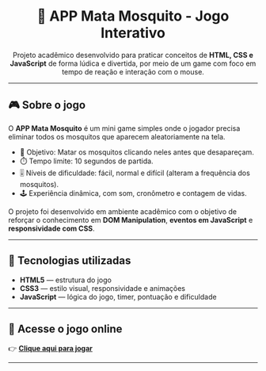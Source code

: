 <h1 align="center">🦟 APP Mata Mosquito - Jogo Interativo</h1>

<p align="center">
  Projeto acadêmico desenvolvido para praticar conceitos de <strong>HTML, CSS e JavaScript</strong> de forma lúdica e divertida, por meio de um game com foco em tempo de reação e interação com o mouse.
</p>

---

## 🎮 Sobre o jogo

O **APP Mata Mosquito** é um mini game simples onde o jogador precisa eliminar todos os mosquitos que aparecem aleatoriamente na tela.

- 🧠 Objetivo: Matar os mosquitos clicando neles antes que desapareçam.
- ⏱️ Tempo limite: 10 segundos de partida.
- 🎚️ Níveis de dificuldade: fácil, normal e difícil (alteram a frequência dos mosquitos).
- 🕹️ Experiência dinâmica, com som, cronômetro e contagem de vidas.

O projeto foi desenvolvido em ambiente acadêmico com o objetivo de reforçar o conhecimento em **DOM Manipulation**, **eventos em JavaScript** e **responsividade com CSS**.

---

## 🚀 Tecnologias utilizadas

- **HTML5** — estrutura do jogo
- **CSS3** — estilo visual, responsividade e animações
- **JavaScript** — lógica do jogo, timer, pontuação e dificuldade

---

## 🔗 Acesse o jogo online

👉 **[Clique aqui para jogar](https://terchaki.github.io/APP-MATA-MOSQUITO/)**  

---
